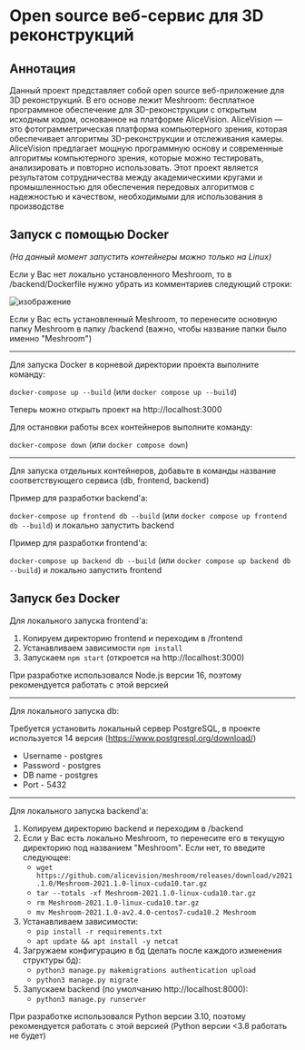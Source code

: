 # Open source веб-сервис для 3D реконструкций

## Аннотация

Данный проект представляет собой open source веб-приложение для 3D реконструкций. В его основе лежит Meshroom: бесплатное программное обеспечение для 3D-реконструкции с открытым исходным кодом, основанное на платформе AliceVision. AliceVision — это фотограмметрическая платформа компьютерного зрения, которая обеспечивает алгоритмы 3D-реконструкции и отслеживания камеры. AliceVision предлагает мощную программную основу и современные алгоритмы компьютерного зрения, которые можно тестировать, анализировать и повторно использовать. Этот проект является результатом сотрудничества между академическими кругами и промышленностью для обеспечения передовых алгоритмов с надежностью и качеством, необходимыми для использования в производстве

## Запуск с помощью Docker
_(На данный момент запустить контейнеры можно только на Linux)_

Если у Вас нет локально установленного Meshroom, то в /backend/Dockerfile нужно убрать из комментариев следующий строки:

![изображение](https://user-images.githubusercontent.com/54911137/160781355-bb4b875e-57af-4090-acae-844dbfab72e3.png)

Если у Вас есть установленный Meshroom, то перенесите основную папку Meshroom в папку /backend (важно, чтобы название папки было именно "Meshroom")

---

Для запуска Docker в корневой директории проекта выполните команду:

`docker-compose up --build` (или `docker compose up --build`)

Теперь можно открыть проект на http://localhost:3000

Для остановки работы всех контейнеров выполните команду:

`docker-compose down` (или `docker compose down`)

---

Для запуска отдельных контейнеров, добавьте в команды название соответствующего сервиса (db, frontend, backend)

Пример для разработки backend'а:

`docker-compose up frontend db --build` (или `docker compose up frontend db --build`) и локально запустить backend

Пример для разработки frontend'а:

`docker-compose up backend db --build` (или `docker compose up backend db --build`) и локально запустить frontend

## Запуск без Docker

Для локального запуска frontend'а:

1. Копируем директорию frontend и переходим в /frontend
2. Устанавливаем зависимости `npm install`
3. Запускаем `npm start` (откроется на http://localhost:3000)

При разработке использовался Node.js версии 16, поэтому рекомендуется работать с этой версией

---

Для локального запуска db:

Требуется установить локальный сервер PostgreSQL, в проекте используется 14 версия (https://www.postgresql.org/download/)

* Username - postgres
* Password - postgres
* DB name - postgres
* Port - 5432

---

Для локального запуска backend'а:

1. Копируем директорию backend и переходим в /backend
2. Если у Вас есть локально Meshroom, то перенесите его в текущую директорию под названием "Meshroom". Если нет, то введите следующее:
   * `wget https://github.com/alicevision/meshroom/releases/download/v2021.1.0/Meshroom-2021.1.0-linux-cuda10.tar.gz`
   * `tar --totals -xf Meshroom-2021.1.0-linux-cuda10.tar.gz`
   * `rm Meshroom-2021.1.0-linux-cuda10.tar.gz`
   * `mv Meshroom-2021.1.0-av2.4.0-centos7-cuda10.2 Meshroom`
3. Устанавливаем зависимости:
   * `pip install -r requirements.txt`
   * `apt update && apt install -y netcat`
4. Загружаем конфигурацию в бд (делать после каждого изменения структуры бд):
   * `python3 manage.py makemigrations authentication upload`
   * `python3 manage.py migrate`
6. Запускаем backend (по умолчанию http://localhost:8000):
   * `python3 manage.py runserver`

При разработке использовался Python версии 3.10, поэтому рекомендуется работать с этой версией (Python версии <3.8 работать не будет)
